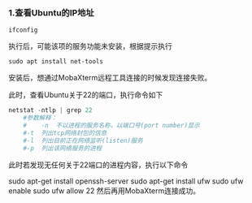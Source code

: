 ### 1.查看Ubuntu的IP地址
```
ifconfig
```
执行后，可能该项的服务功能未安装，根据提示执行
```
sudo apt install net-tools
```
安装后，想通过MobaXterm远程工具连接的时候发现连接失败。  

此时，查看Ubuntu关于22的端口，执行命令如下

```python
netstat -ntlp | grep 22
    #参数解释：
    #    -n  不以进程的服务名称，以端口号(port number)显示
	#-t  列出tcp网络封包的信息
	#-l  列出目前正在网络监听(listen)服务
	#-p  列出该网络服务的进程
```
此时若发现无任何关于22端口的进程内容，执行以下命令

sudo apt-get install openssh-server
sudo apt-get install ufw
sudo ufw enable
sudo ufw allow 22
然后再用MobaXterm连接成功。